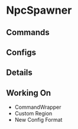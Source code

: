 # NpcSpawner

## Commands
## Configs
## Details

## Working On

* CommandWrapper
* Custom Region
* New Config Format
